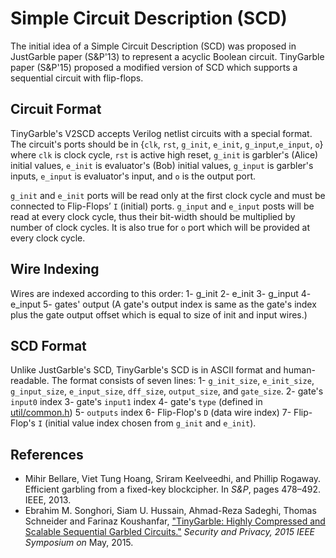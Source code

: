 Simple Circuit Description (SCD)
=======
The initial idea of a Simple Circuit Description (SCD) was proposed in JustGarble 
paper (S&P'13) to represent a acyclic Boolean circuit. TinyGarble paper (S&P'15)
proposed a modified version of SCD which supports a sequential circuit with 
flip-flops.

## Circuit Format
TinyGarble's V2SCD accepts Verilog netlist circuits with a special format. 
The circuit's ports should be in {`clk`, `rst`, `g_init`, `e_init`, 
`g_input`,`e_input`, `o`} where `clk` is clock cycle, `rst` is active high 
reset, `g_init` is garbler's (Alice) initial values, `e_init` is evaluator's 
(Bob) initial values, `g_input` is garbler's inputs, `e_input` is evaluator's 
input, and `o` is the output port.

`g_init` and `e_init` ports will be read only at the first clock cycle 
and must be connected to Flip-Flops’ `I` (initial) ports.
`g_input` and `e_input` posts will be read at every clock cycle, thus their 
bit-width should be multiplied by number of clock cycles.
It is also true for `o` port which will be provided at every clock cycle.

## Wire Indexing
Wires are indexed according to this order:
1- g_init
2- e_init
3- g_input
4- e_input
5- gates' output (A gate's output index is same as the gate's index plus the 
	gate output offset which is equal to size of init and input wires.)  

## SCD Format
Unlike JustGarble's SCD, TinyGarble's SCD is in ASCII format and human-readable.
The format consists of seven lines:
1- `g_init_size`, `e_init_size`, `g_input_size`, `e_input_size`, 
	`dff_size`, `output_size`, and `gate_size`.
2- gate's `input0` index
3- gate's `input1` index
4- gate's `type` (defined in [util/common.h](util/common.h))
5- `outputs` index
6- Flip-Flop's `D` (data wire index) 
7- Flip-Flop's `I` (initial value index chosen from `g_init` and `e_init`).

## References
- Mihir Bellare, Viet Tung Hoang, Sriram Keelveedhi, and Phillip Rogaway.
Efficient garbling from a fixed-key blockcipher. In <i>S&P</i>, pages 478–492.
IEEE, 2013. 
- Ebrahim M. Songhori, Siam U. Hussain, Ahmad-Reza Sadeghi, Thomas Schneider
and Farinaz Koushanfar, ["TinyGarble: Highly Compressed and Scalable Sequential
Garbled Circuits."](http://esonghori.github.io/file/TinyGarble.pdf) <i>Security
and Privacy, 2015 IEEE Symposium on</i> May, 2015.

